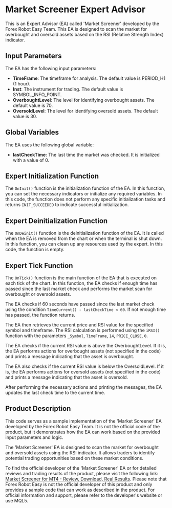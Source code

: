 # Market Screener Expert Advisor

This is an Expert Advisor (EA) called 'Market Screener' developed by the Forex Robot Easy Team. This EA is designed to scan the market for overbought and oversold assets based on the RSI (Relative Strength Index) indicator.

## Input Parameters

The EA has the following input parameters:

- **TimeFrame**: The timeframe for analysis. The default value is PERIOD_H1 (1 hour).
- **Inst**: The instrument for trading. The default value is SYMBOL_INFO_POINT.
- **OverboughtLevel**: The level for identifying overbought assets. The default value is 70.
- **OversoldLevel**: The level for identifying oversold assets. The default value is 30.

## Global Variables

The EA uses the following global variable:

- **lastCheckTime**: The last time the market was checked. It is initialized with a value of 0.

## Expert Initialization Function

The `OnInit()` function is the initialization function of the EA. In this function, you can set the necessary indicators or initialize any required variables. In this code, the function does not perform any specific initialization tasks and returns `INIT_SUCCEEDED` to indicate successful initialization.

## Expert Deinitialization Function

The `OnDeinit()` function is the deinitialization function of the EA. It is called when the EA is removed from the chart or when the terminal is shut down. In this function, you can clean up any resources used by the expert. In this code, the function is empty.

## Expert Tick Function

The `OnTick()` function is the main function of the EA that is executed on each tick of the chart. In this function, the EA checks if enough time has passed since the last market check and performs the market scan for overbought or oversold assets.

The EA checks if 60 seconds have passed since the last market check using the condition `TimeCurrent() - lastCheckTime < 60`. If not enough time has passed, the function returns.

The EA then retrieves the current price and RSI value for the specified symbol and timeframe. The RSI calculation is performed using the `iRSI()` function with the parameters `_Symbol`, `TimeFrame`, `14`, `PRICE_CLOSE`, `0`.

The EA checks if the current RSI value is above the OverboughtLevel. If it is, the EA performs actions for overbought assets (not specified in the code) and prints a message indicating that the asset is overbought.

The EA also checks if the current RSI value is below the OversoldLevel. If it is, the EA performs actions for oversold assets (not specified in the code) and prints a message indicating that the asset is oversold.

After performing the necessary actions and printing the messages, the EA updates the last check time to the current time.

## Product Description

This code serves as a sample implementation of the 'Market Screener' EA developed by the Forex Robot Easy Team. It is not the official code of the product, but it demonstrates how the EA can work based on the provided input parameters and logic.

The 'Market Screener' EA is designed to scan the market for overbought and oversold assets using the RSI indicator. It allows traders to identify potential trading opportunities based on these market conditions.

To find the official developer of the 'Market Screener' EA or for detailed reviews and trading results of the product, please visit the following link: [Market Screener for MT4 - Review, Download, Real Results](https://forexroboteasy.com/forex-robot-review/market-screener-for-mt4-review-download-real-results-professional-forex-trader/). Please note that Forex Robot Easy is not the official developer of this product and only provides a sample code that can work as described in the product. For official information and support, please refer to the developer's website or use MQL5.
